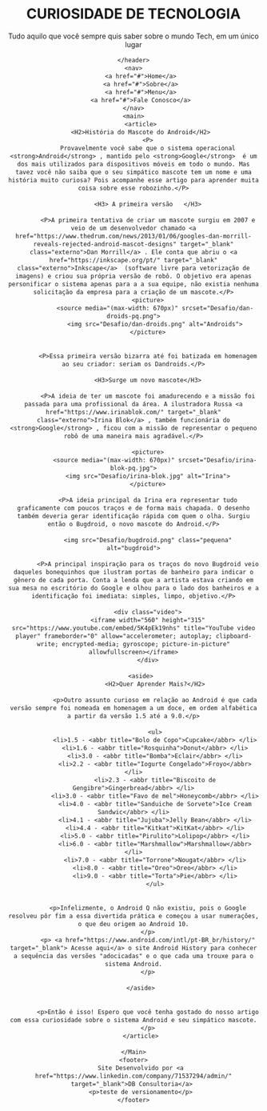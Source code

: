 <!DOCTYPE html>
<html lang="pt_br">
<head>
    <meta charset="UTF-8">
    <meta http-equiv="X-UA-Compatible" content="IE=edge">
    <meta name="viewport" content="width=device-width, initial-scale=1.0">
    <title>Curiosidades sobre Tecnologia</title>
    <link rel="stylesheet" href="Estilo.css">
    <link rel="shortcut icon" href="Desafio/favicon.ico" type="image/x-icon">
</head>
<body>
    <header>
        <h1>CURIOSIDADE DE TECNOLOGIA</h1>
        <P>Tudo aquilo que você sempre quis saber sobre o mundo Tech, em um único lugar</P>

    </header>
    <nav>
        <a href="#">Home</a>
        <a href="#">Sobre</a>
        <a href="#">Menu</a>
        <a href="#">Fale Conosco</a>
    </nav>
    <main>
        <article>
        <H2>História do Mascote do Android</H2>
            <P>
            Provavelmente você sabe que o sistema operacional <strong>Android</strong> , mantido pelo <strong>Google</strong>  é um dos mais utilizados para dispositivos móveis em todo o mundo. Mas tavez você não saiba que o seu simpático mascote tem um nome e uma história muito curiosa? Pois acompanhe esse artigo para aprender muita coisa sobre esse robozinho.</P>

            <H3> A primeira versão   </H3>

            <P>A primeira tentativa de criar um mascote surgiu em 2007 e veio de um desenvolvedor chamado <a href="https://www.thedrum.com/news/2013/01/06/googles-dan-morrill-reveals-rejected-android-mascot-designs" target="_blank" class="externo">Dan Morrill</a> . Ele conta que abriu o <a href="https://inkscape.org/pt/" target="_blank" class="externo">Inkscape</a>  (software livre para vetorização de imagens) e criou sua própria versão de robô. O objetivo era apenas personificar o sistema apenas para a a sua equipe, não existia nenhuma solicitação da empresa para a criação de um mascote.</P>
            <picture>
                <source media="(max-width: 670px)" srcset="Desafio/dan-droids-pq.png">
                <img src="Desafio/dan-droids.png" alt="Androids">
            </picture>
            

            <P>Essa primeira versão bizarra até foi batizada em homenagem ao seu criador: seriam os Dandroids.</P>

            <H3>Surge um novo mascote</H3>

            <P>A ideia de ter um mascote foi amadurecendo e a missão foi passada para uma profissional da área. A ilustradora Russa <a href="https://www.irinablok.com/" target="_blank" class="externo">Irina Blok</a> , também funcionária do <strong>Google</strong> , ficou com a missão de representar o pequeno robô de uma maneira mais agradável.</P>

            <picture>
                <source media="(max-width: 670px)" srcset="Desafio/irina-blok-pq.jpg">
            <img src="Desafio/irina-blok.jpg" alt="Irina">
            </picture>

            <P>A ideia principal da Irina era representar tudo graficamente com poucos traços e de forma mais chapada. O desenho também deveria gerar identificação rápida com quem o olha. Surgiu então o Bugdroid, o novo mascote do Android.</P>

            <img src="Desafio/bugdroid.png" class="pequena" alt="bugdroid">

            <P>A principal inspiração para os traços do novo Bugdroid veio daqueles bonequinhos que ilustram portas de banheiro para indicar o gênero de cada porta. Conta a lenda que a artista estava criando em sua mesa no escritório do Google e olhou para o lado dos banheiros e a identificação foi imediata: simples, limpo, objetivo.</P>

            <div class="video">
            <iframe width="560" height="315" src="https://www.youtube.com/embed/5K4pEk19nhs" title="YouTube video player" frameborder="0" allow="accelerometer; autoplay; clipboard-write; encrypted-media; gyroscope; picture-in-picture" allowfullscreen></iframe>
            </div>
           
        <aside>
                <H2>Quer Aprender Mais?</H2>

                <p>Outro assunto curioso em relação ao Android é que cada versão sempre foi nomeada em homenagem a um doce, em ordem alfabética a partir da versão 1.5 até a 9.0.</p>
             
                <ul>
                <li>1.5 - <abbr title="Bolo de Copo">Cupcake</abbr> </li>
                <li>1.6 - <abbr title="Rosquinha">Donut</abbr> </li>
                <li>3.0 - <abbr title="Bomba">Eclair</abbr> </li>
                <li>2.2 - <abbr title="Iogurte Congelado">Froyo</abbr> </li>
                <li>2.3 - <abbr title="Biscoito de Gengibre">Gingerbread</abbr> </li>
                <li>3.0 - <abbr title="Favo de mel">Honeycomb</abbr> </li>
                <li>4.0 - <abbr title="Sanduiche de Sorvete">Ice Cream Sandwic</abbr> </li>
                <li>4.1 - <abbr title="Jujuba">Jelly Bean</abbr> </li>
                <li>4.4 - <abbr title="Kitkat">KitKat</abbr> </li>
                <li>5.0 - <abbr title="Pirulito">Lolipop</abbr> </li>
                <li>6.0 - <abbr title="Marshmallow">Marshmallow</abbr> </li>
                <li>7.0 - <abbr title="Torrone">Nougat</abbr> </li>
                <li>8.0 - <abbr title="Oreo">Oreo</abbr> </li>
                <li>9.0 - <abbr title="Torta">Pie</abbr> </li>
                </ul>


            <p>Infelizmente, o Android Q não existiu, pois o Google resolveu pôr fim a essa divertida prática e começou a usar numerações, o que deu origem ao Android 10.
            </p>
            <p> <a href="https://www.android.com/intl/pt-BR_br/history/" target="_blank"> Acesse aqui</a> o site Android History para conhecer a sequência das versões "adocicadas" e o que cada uma trouxe para o sistema Android.
            </p>

        </aside>
        

            <p>Então é isso! Espero que você tenha gostado do nosso artigo com essa curiosidade sobre o sistema Android e seu simpático mascote.
            </p>
        </article>

    </Main>
    <footer>
        Site Desenvolvido por <a href="https://www.linkedin.com/company/71537294/admin/" target="_blank">DB Consultoria</a> 
        <p>teste de versionamento</p>
    </footer>
</body>
</html>